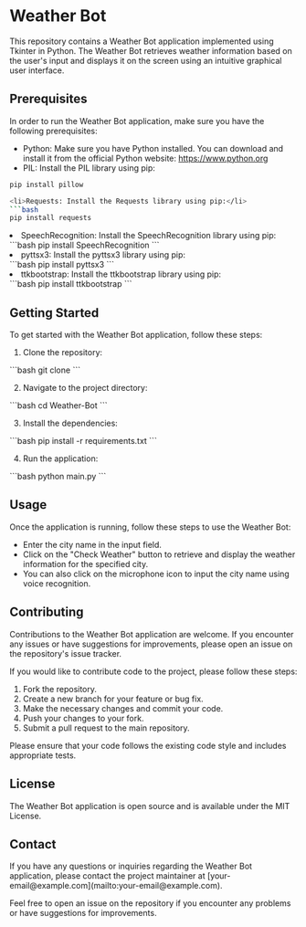 <!DOCTYPE html>
<html>
<head>
  <title>Weather Bot</title>
</head>
<body>
  <h1>Weather Bot</h1>
  <p>This repository contains a Weather Bot application implemented using Tkinter in Python. The Weather Bot retrieves weather information based on the user's input and displays it on the screen using an intuitive graphical user interface.</p>

  <h2>Prerequisites</h2>
  <p>In order to run the Weather Bot application, make sure you have the following prerequisites:</p>
  <ul>
    <li>Python: Make sure you have Python installed. You can download and install it from the official Python website: <a href="https://www.python.org">https://www.python.org</a></li>
    <li>PIL: Install the PIL library using pip:</li>
  </ul>

  ```bash
  pip install pillow

  <li>Requests: Install the Requests library using pip:</li>
  ```bash
  pip install requests
  ```
  <li>SpeechRecognition: Install the SpeechRecognition library using pip:</li>
  ```bash
  pip install SpeechRecognition
  ```
  <li>pyttsx3: Install the pyttsx3 library using pip:</li>
  ```bash
  pip install pyttsx3
  ```
  <li>ttkbootstrap: Install the ttkbootstrap library using pip:</li>
  ```bash
  pip install ttkbootstrap
  ```
  <h2>Getting Started</h2>
  <p>To get started with the Weather Bot application, follow these steps:</p>
  <ol>
    <li>Clone the repository:</li>
  </ol>
  ```bash
  git clone <repository-url>
  ```
  <ol start="2">
    <li>Navigate to the project directory:</li>
  </ol>
  ```bash
  cd Weather-Bot
  ```
  <ol start="3">
    <li>Install the dependencies:</li>
  </ol>
  ```bash
  pip install -r requirements.txt
  ```
  <ol start="4">
    <li>Run the application:</li>
  </ol>
  ```bash
  python main.py
  ```
  <h2>Usage</h2>
  <p>Once the application is running, follow these steps to use the Weather Bot:</p>
  <ul>
    <li>Enter the city name in the input field.</li>
    <li>Click on the "Check Weather" button to retrieve and display the weather information for the specified city.</li>
    <li>You can also click on the microphone icon to input the city name using voice recognition.</li>
  </ul>
  <h2>Contributing</h2>
  <p>Contributions to the Weather Bot application are welcome. If you encounter any issues or have suggestions for improvements, please open an issue on the repository's issue tracker.</p>
  <p>If you would like to contribute code to the project, please follow these steps:</p>
  <ol>
    <li>Fork the repository.</li>
    <li>Create a new branch for your feature or bug fix.</li>
    <li>Make the necessary changes and commit your code.</li>
    <li>Push your changes to your fork.</li>
    <li>Submit a pull request to the main repository.</li>
  </ol>
  <p>Please ensure that your code follows the existing code style and includes appropriate tests.</p>
  <h2>License</h2>
  <p>The Weather Bot application is open source and is available under the MIT License.</p>
  <h2>Contact</h2>
  <p>If you have any questions or inquiries regarding the Weather Bot application, please contact the project maintainer at [your-email@example.com](mailto:your-email@example.com).</p>
  <p>Feel free to open an issue on the repository if you encounter any problems or have suggestions for improvements.</p>
</body>
</html>
